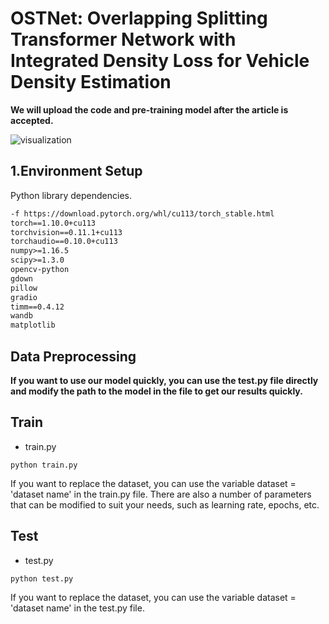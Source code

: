 # OSTNet: Overlapping Splitting Transformer Network with Integrated Density Loss for Vehicle Density Estimation

**We will upload the code and pre-training model after the article is accepted.**

![visualization](./assets/visualization_revise.png)

## 1.Environment Setup

Python library dependencies.

```xml
-f https://download.pytorch.org/whl/cu113/torch_stable.html
torch==1.10.0+cu113
torchvision==0.11.1+cu113
torchaudio==0.10.0+cu113 
numpy>=1.16.5
scipy>=1.3.0
opencv-python
gdown
pillow
gradio
timm==0.4.12
wandb
matplotlib
```

## Data Preprocessing





**If you want to use our model quickly, you can use the test.py file directly and modify the path to the model in the file to get our results quickly.**

## Train

- train.py

```shell
python train.py
```

If you want to replace the dataset, you can use the variable dataset = 'dataset name' in the train.py file. There are also a number of parameters that can be modified to suit your needs, such as learning rate, epochs, etc.

## Test

- test.py

```shell
python test.py
```

If you want to replace the dataset, you can use the variable dataset = 'dataset name' in the test.py file.
